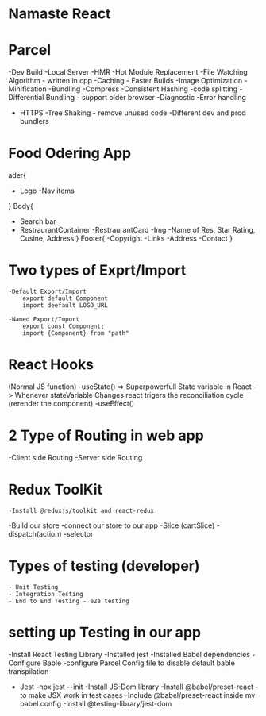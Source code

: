 # Namaste React

# Parcel
-Dev Build
-Local Server
-HMR -Hot Module Replacement
-File Watching Algorithm - written in cpp
-Caching - Faster Builds
-Image Optimization
-Minification
-Bundling
-Compress
-Consistent Hashing
-code splitting
-Differential Bundling - support older browser
-Diagnostic 
-Error handling
- HTTPS
-Tree Shaking - remove unused code
-Different dev and prod bundlers

# Food Odering App

ader{
 - Logo
 -Nav items

}
Body{
 - Search bar
 - RestraurantContainer
     -RestraurantCard
             -Img
             -Name of Res, Star Rating, Cusine, Address
}
Footer{
 -Copyright
 -Links
 -Address
 -Contact
}

#  Two types of Exprt/Import 

    -Default Export/Import
        export default Component
        import deefault LOGO_URL

    -Named Export/Import
        export const Component;
        import {Component} from "path"


# React Hooks
(Normal JS function)
  -useState() => Superpowerfull State variable in React -> Whenever stateVariable Changes react trigers the reconciliation cycle (rerender the component)
  -useEffect()


# 2 Type of Routing in web app
  -Client side Routing
  -Server side Routing

# Redux ToolKit
    -Install @reduxjs/toolkit and react-redux
  -Build our store 
  -connect our store to our app
  -Slice (cartSlice)
  -dispatch(action)
  -selector


  # Types of testing (developer)
    - Unit Testing
    - Integration Testing
    - End to End Testing - e2e testing

  # setting up Testing in our app
  -Install React Testing Library
  -Installed jest
  -Installed Babel dependencies
  -Configure Bable
  -configure Parcel Config file to disable default bable transpilation
  - Jest -npx jest --init
  -Install JS-Dom library
  -Install @babel/preset-react - to make JSX work in test cases
  -Include @babel/preset-react inside my babel config
  -Install @testing-library/jest-dom
  